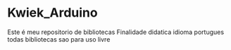 # Kwiek_Arduino
Este é meu repositorio de bibliotecas
Finalidade didatica
idioma portugues 
todas bibliotecas sao para uso livre
